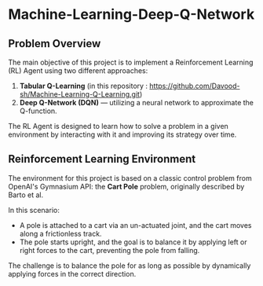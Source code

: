 # Machine-Learning-Deep-Q-Network
## Problem Overview
The main objective of this project is to implement a Reinforcement Learning (RL) Agent using two different approaches:
1. **Tabular Q-Learning** (in this repository : https://github.com/Davood-sh/Machine-Learning-Q-Learning.git)
2. **Deep Q-Network (DQN)** — utilizing a neural network to approximate the Q-function.

The RL Agent is designed to learn how to solve a problem in a given environment by interacting with it and improving its strategy over time.

## Reinforcement Learning Environment
The environment for this project is based on a classic control problem from OpenAI's Gymnasium API: the **Cart Pole** problem, originally described by Barto et al. 

In this scenario:
- A pole is attached to a cart via an un-actuated joint, and the cart moves along a frictionless track.
- The pole starts upright, and the goal is to balance it by applying left or right forces to the cart, preventing the pole from falling.

The challenge is to balance the pole for as long as possible by dynamically applying forces in the correct direction.
